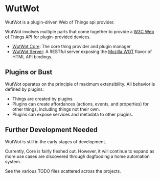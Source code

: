 # WutWot

WutWot is a plugin-driven Web of Things api provider.

WutWot involves multiple parts that come together to provide a [W3C Web of Things](https://www.w3.org/TR/wot-thing-description/) API for plugin-provided devices.

- [WutWot Core](/packages/@wutwot/core): The core thing provider and plugin manager
- [WutWot Server](/packages/wutwot-server): A RESTful server exposing the [Mozilla WOT](https://iot.mozilla.org/wot) flavor of HTML API bindings.

## Plugins or Bust

WutWot operates on the principle of maximum extensibility. All behavior is defined by plugins:

- Things are created by plugins
- Plugins can create affordances (actions, events, and properties) for other things, including things not their own.
- Plugins can expose services and metadata to other plugins.

## Further Development Needed

WutWot is still in the early stages of development.

Currently, Core is fairly fleshed out. However, it will continue to expand as more use cases are discovered through dogfooding a home automation system.

See the various TODO files scattered across the projects.
